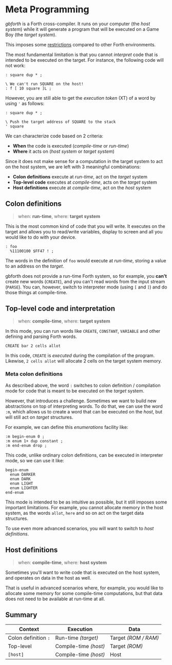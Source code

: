 # Meta Programming

_gbforth_ is a Forth cross-compiler. It runs on your computer (the
_host system_) while it will generate a program that will be executed on a Game
Boy (the _target system_).

This imposes some [restrictions](./limitations.md) compared to other Forth
environments.

The most fundamental limitation is that you cannot _interpret_ code that is
intended to be executed on the target. For instance, the following code will not
work:

```forth
: square dup * ;

\ We can't run SQUARE on the host!
: f [ 10 square ]L ;
```

However, you are still able to get the _execution token_ (XT) of a word by using
`'` as follows:

```forth
: square dup * ;

\ Push the target address of SQUARE to the stack
' square
```

We can characterize code based on 2 criteria:

- **When** the code is executed (_compile-time_ or _run-time_)
- **Where** it acts on (_host system_ or _target system_)

Since it does not make sense for a computation in the target system to act on
the host system, we are left with 3 meaningful combinations:

  - **Colon definitions** execute at _run-time_, act on the _target_ system
  - **Top-level code** executes at _compile-time_, acts on the _target_ system
  - **Host definitions** execute at _compile-time_, act on the _host_ system

## Colon definitions

> when: **run-time**, where: **target system**

This is the most common kind of code that you will write. It executes on the
target and allows you to read/write variables, display to screen and all you
would like to do with your device.

```forth
: foo
  %11100100 $FF47 ! ;
```

The words in the definition of `foo` would execute at _run-time_, storing a
value to an address on the _target_.

gbforth does not provide a run-time Forth system, so for example, you **can't**
create new words (`CREATE`), and you can't read words from the input stream
(`PARSE`). You can, however, switch to interpreter mode (using `[` and `]`) and
do those things at compile-time.

## Top-level code and interpretation

> when: **compile-time**, where: **target system**

In this mode, you can run words like `CREATE`, `CONSTANT`, `VARIABLE` and other
defining and parsing Forth words.

```forth
CREATE bar 2 cells allot
```

In this code, `CREATE` is _executed_ during the compilation of the program.
Likewise, `2 cells allot` will allocate 2 cells on the target system memory.

### Meta colon definitions

As described above, the word `:` switches to colon definition / compilation mode
for code that is meant to be executed on the _target_ system.

However, that introduces a challenge. Sometimes we want to build new
abstractions on top of interpreting words. To do that, we can use the word `:m`,
which allows us to create a word that can be executed on the _host_, but will
still act on _target_ structures.

For example, we can define this _enumerations_ facility like:

```forth
:m begin-enum 0 ;
:m enum 1+ dup constant ;
:m end-enum drop ;
```

This code, unlike ordinary colon definitions, can be executed in interpreter
mode, so we can use it like:

```forth
begin-enum
  enum DARKER
  enum DARK
  enum LIGHT
  enum LIGHTER
end-enum
```

This mode is intended to be as intuitive as possible, but it still imposes some
important limitations. For example, you cannot allocate memory in the host
system, as the words `allot`, `here` and so on act on the target data
structures.

To use even more advanced scenarios, you will want to switch to
_host definitions_.

## Host definitions

> when: **compile-time**, where: **host system**

Sometimes you'll want to write code that is executed on the host system, and
operates on data in the host as well.

That is useful in advanced scenarios where, for example, you would like to
allocate some memory for some compile-time computations, but that data does not
need to be available at run-time at all.

## Summary

| Context              | Execution             | Data                 |
| -------------------- | --------------------- | -------------------- |
| Colon definition `:` | Run-time _(target)_   | Target _(ROM / RAM)_ |
| Top-level            | Compile-time _(host)_ | Target _(ROM)_       |
| `[host]`             | Compile-time _(host)_ | Host                 |
